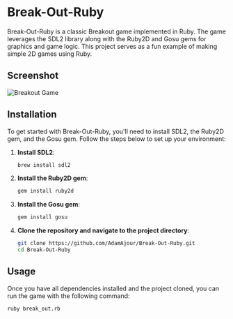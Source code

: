 # Break-Out-Ruby

Break-Out-Ruby is a classic Breakout game implemented in Ruby. The game leverages the SDL2 library along with the Ruby2D and Gosu gems for graphics and game logic. This project serves as a fun example of making simple 2D games using Ruby.
## Screenshot

![Breakout Game](https://github.com/AdamAjour/Break-Out-Ruby/assets/113104501/d9b91a1b-9216-44ba-aef6-ff6e00f5d956)

## Installation

To get started with Break-Out-Ruby, you'll need to install SDL2, the Ruby2D gem, and the Gosu gem. Follow the steps below to set up your environment:

1. **Install SDL2**:

    ```sh
    brew install sdl2
    ```

2. **Install the Ruby2D gem**:

    ```sh
    gem install ruby2d
    ```

3. **Install the Gosu gem**:

    ```sh
    gem install gosu
    ```

4. **Clone the repository and navigate to the project directory**:

    ```sh
    git clone https://github.com/AdamAjour/Break-Out-Ruby.git
    cd Break-Out-Ruby
    ```

## Usage

Once you have all dependencies installed and the project cloned, you can run the game with the following command:

```sh
ruby break_out.rb
